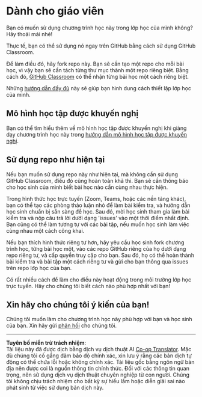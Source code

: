 <!--
CO_OP_TRANSLATOR_METADATA:
{
  "original_hash": "9fd36f5dc734203ee28b6cf2573e5eab",
  "translation_date": "2025-08-27T20:33:20+00:00",
  "source_file": "for-teachers.md",
  "language_code": "vi"
}
-->
# Dành cho giáo viên

Bạn có muốn sử dụng chương trình học này trong lớp học của mình không? Hãy thoải mái nhé!

Thực tế, bạn có thể sử dụng nó ngay trên GitHub bằng cách sử dụng GitHub Classroom.

Để làm điều đó, hãy fork repo này. Bạn sẽ cần tạo một repo cho mỗi bài học, vì vậy bạn sẽ cần tách từng thư mục thành một repo riêng biệt. Bằng cách đó, [GitHub Classroom](https://classroom.github.com/classrooms) có thể nhận từng bài học một cách riêng biệt.

Những [hướng dẫn đầy đủ](https://github.blog/2020-03-18-set-up-your-digital-classroom-with-github-classroom/) này sẽ giúp bạn hình dung cách thiết lập lớp học của mình.

## Mô hình học tập được khuyến nghị

Bạn có thể tìm hiểu thêm về mô hình học tập được khuyến nghị khi giảng dạy chương trình học này trong [hướng dẫn mô hình học tập được khuyến nghị](recommended-learning-model.md).

## Sử dụng repo như hiện tại

Nếu bạn muốn sử dụng repo này như hiện tại, mà không cần sử dụng GitHub Classroom, điều đó cũng hoàn toàn khả thi. Bạn sẽ cần thông báo cho học sinh của mình biết bài học nào cần cùng nhau thực hiện.

Trong hình thức học trực tuyến (Zoom, Teams, hoặc các nền tảng khác), bạn có thể tạo các phòng thảo luận nhỏ để làm bài kiểm tra, và hướng dẫn học sinh chuẩn bị sẵn sàng để học. Sau đó, mời học sinh tham gia làm bài kiểm tra và nộp câu trả lời dưới dạng 'issues' vào một thời điểm nhất định. Bạn cũng có thể làm tương tự với các bài tập, nếu muốn học sinh làm việc cùng nhau một cách công khai.

Nếu bạn thích hình thức riêng tư hơn, hãy yêu cầu học sinh fork chương trình học, từng bài học một, vào các repo GitHub riêng của họ dưới dạng repo riêng tư, và cấp quyền truy cập cho bạn. Sau đó, họ có thể hoàn thành bài kiểm tra và bài tập một cách riêng tư và gửi cho bạn thông qua issues trên repo lớp học của bạn.

Có rất nhiều cách để làm cho điều này hoạt động trong môi trường lớp học trực tuyến. Hãy cho chúng tôi biết cách nào phù hợp nhất với bạn!

## Xin hãy cho chúng tôi ý kiến của bạn!

Chúng tôi muốn làm cho chương trình học này phù hợp với bạn và học sinh của bạn. Xin hãy gửi [phản hồi](https://forms.microsoft.com/Pages/ResponsePage.aspx?id=v4j5cvGGr0GRqy180BHbR2humCsRZhxNuI79cm6n0hRUQzRVVU9VVlU5UlFLWTRLWlkyQUxORTg5WS4u) cho chúng tôi.

---

**Tuyên bố miễn trừ trách nhiệm**:  
Tài liệu này đã được dịch bằng dịch vụ dịch thuật AI [Co-op Translator](https://github.com/Azure/co-op-translator). Mặc dù chúng tôi cố gắng đảm bảo độ chính xác, xin lưu ý rằng các bản dịch tự động có thể chứa lỗi hoặc không chính xác. Tài liệu gốc bằng ngôn ngữ bản địa nên được coi là nguồn thông tin chính thức. Đối với các thông tin quan trọng, nên sử dụng dịch vụ dịch thuật chuyên nghiệp từ con người. Chúng tôi không chịu trách nhiệm cho bất kỳ sự hiểu lầm hoặc diễn giải sai nào phát sinh từ việc sử dụng bản dịch này.